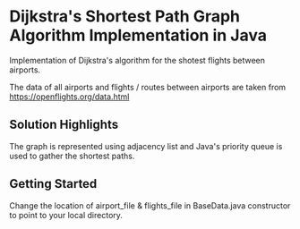 # Dijkstra's Shortest Path Graph Algorithm Implementation in Java

Implementation of Dijkstra's algorithm for the shotest flights between airports.

The data of all airports and flights / routes between airports are taken from https://openflights.org/data.html

## Solution Highlights

The graph is represented using adjacency list and Java's priority queue is used to gather the shortest paths.

## Getting Started

Change the location of airport_file & flights_file in BaseData.java constructor to point to your local directory.
